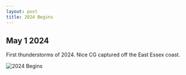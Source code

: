 ```yaml
---
layout: post
title: 2024 Begins
---
```

## May 1 2024
<p>First thunderstorms of 2024. Nice CG captured off the East Essex coast.</p>
<img src="/assets/images/blog/P5010158.jpg" alt="2024 Begins">
